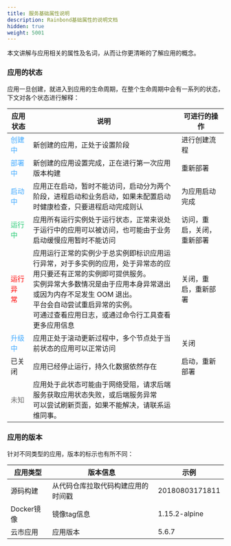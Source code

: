 ```yaml
---
title: 服务基础属性说明
description: Rainbond基础属性的说明文档
hidden: true
weight: 5001
---
```



本文讲解与应用相关的属性及名词，从而让你更清晰的了解应用的概念。

### 应用的状态

应用一旦创建，就进入到应用的生命周期，在整个生命周期中会有一系列的状态，下文对各个状态进行解释：

| 应用状态                             | 说明                                                         | 可进行的操作               |
| ------------------------------------ | ------------------------------------------------------------ | -------------------------- |
| <font color="#40a9ff">创建中 </font> | 新创建的应用，正处于设置阶段                                 | 进行创建流程               |
| <font color="#40a9ff">部署中 </font> | 新创建的应用设置完成，正在进行第一次应用版本构建             | 重新部署                   |
| <font color="#40a9ff">启动中 </font> | 应用正在启动，暂时不能访问，启动分为两个阶段，进程启动和业务启动，如果未配置启动时健康检查，只要进程启动完成则认 | 为应用启动完成             |
| <font color="#28cb75">运行中 </font> | 应用所有运行实例处于运行状态，正常来说处于运行中的应用可以被访问，也可能由于业务启动缓慢应用暂时不能访问 | 访问，重启，关闭，重新部署 |
| <font color="red">运行异常 </font>   | 应用运行正常的实例少于总实例即标识应用运行异常，对于多实例的应用，处于异常态的应用只要还有正常的实例即可提供服务。<br>实例异常大多数情况是由于应用本身异常退出或因为内存不足发生 OOM 退出。<br>平台会自动尝试重启异常的实例。<br>可通过查看应用日志，或通过命令行工具查看更多应用信息 | 关闭，重启，重新部署       |
| <font color="#40a9ff">升级中</font>  | 应用正处于滚动更新过程中，多个节点处于当前状态的应用可以正常访问 | 关闭                       |
| 已关闭                               | 应用已经停止运行，持久化数据依然存在                         | 启动，重新部署             |
| <font color="#717171">未知</font>    | 应用处于此状态可能由于网络受阻，请求后端服务获取应用状态失败，或后端服务异常<br>可以尝试刷新页面，如果不能解决，请联系运维同事。 |                            |



### 应用的版本

针对不同类型的应用，版本的标示也有所不同：

|应用类型|版本信息|示例|
|----------|-----------|---------|
|源码构建|从代码仓库拉取代码构建应用的时间戳|20180803171811|
|Docker镜像|镜像tag信息|1.15.2-alpine|
|云市应用|应用版本|5.6.7|
